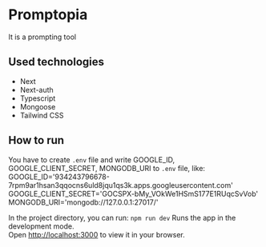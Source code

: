 # Promptopia

It is a prompting tool

## Used technologies

- Next
- Next-auth
- Typescript
- Mongoose
- Tailwind CSS

## How to run

You have to create `.env` file and write GOOGLE_ID, GOOGLE_CLIENT_SECRET, MONGODB_URI to `.env` file, like:
GOOGLE_ID='934243796678-7rpm9ar1hsan3qqocns6uld8jqu1qs3k.apps.googleusercontent.com'
GOOGLE_CLIENT_SECRET='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'
MONGODB_URI='mongodb://127.0.0.1:27017/'

In the project directory, you can run: `npm run dev`
Runs the app in the development mode.\
Open [http://localhost:3000](http://localhost:3000) to view it in your browser.

